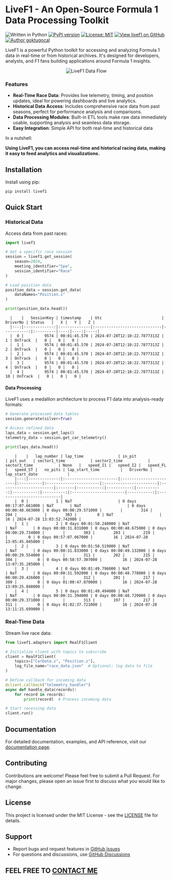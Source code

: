 # LiveF1 - An Open-Source Formula 1 Data Processing Toolkit

![Written in Python](https://img.shields.io/static/v1?label=&message=Python&color=3C78A9&logo=python&logoColor=FFFFFF)
[![PyPI version](https://badge.fury.io/py/livef1.svg)](https://badge.fury.io/py/livef1)
[![License: MIT](https://img.shields.io/badge/License-MIT-yellow.svg)](https://opensource.org/licenses/MIT)
[![View livef1 on GitHub](https://img.shields.io/github/stars/goktugocal/livef1?color=232323&label=livef1&logo=github&labelColor=232323)](https://github.com/goktugocal/livef1)
[![Author goktugocal](https://img.shields.io/badge/goktugocal-b820f9?labelColor=b820f9&logo=githubsponsors&logoColor=fff)](https://github.com/goktugocal)


LiveF1 is a powerful Python toolkit for accessing and analyzing Formula 1 data in real-time or from historical archives. It's designed for developers, analysts, and F1 fans building applications around Formula 1 insights.

<p align="center">
  <img src="https://raw.githubusercontent.com/GoktugOcal/LiveF1/main/docs/source/_static/LiveF1Overview1.png" alt="LiveF1 Data Flow"/>
</p>

### Features
- **Real-Time Race Data**: Provides live telemetry, timing, and position updates, ideal for powering dashboards and live analytics.
- **Historical Data Access**: Includes comprehensive race data from past seasons, perfect for performance analysis and comparisons.
- **Data Processing Modules**: Built-in ETL tools make raw data immediately usable, supporting analysis and seamless data storage.
- **Easy Integration**: Simple API for both real-time and historical data

In a nutshell:

**Using LiveF1, you can access real-time and historical racing data, making it easy to feed analytics and visualizations.**

## Installation

Install using pip:

```bash
pip install livef1
```

## Quick Start

### Historical Data

Access data from past races:

```python
import livef1

# Get a specific race session
session = livef1.get_session(
    season=2024,
    meeting_identifier="Spa",
    session_identifier="Race"
)

# Load position data
position_data = session.get_data(
    dataNames="Position.z"
)

print(position_data.head())
```

```text
  |    |   SessionKey | timestamp    | Utc                          |   DriverNo | Status   |   X |   Y |   Z |
  |---:|-------------:|:-------------|:-----------------------------|-----------:|:---------|----:|----:|----:|
  |  0 |         9574 | 00:01:45.570 | 2024-07-28T12:10:22.7877313Z |          1 | OnTrack  |   0 |   0 |   0 |
  |  1 |         9574 | 00:01:45.570 | 2024-07-28T12:10:22.7877313Z |          2 | OnTrack  |   0 |   0 |   0 |
  |  2 |         9574 | 00:01:45.570 | 2024-07-28T12:10:22.7877313Z |          3 | OnTrack  |   0 |   0 |   0 |
  |  3 |         9574 | 00:01:45.570 | 2024-07-28T12:10:22.7877313Z |          4 | OnTrack  |   0 |   0 |   0 |
  |  4 |         9574 | 00:01:45.570 | 2024-07-28T12:10:22.7877313Z |         10 | OnTrack  |   0 |   0 |   0 |
```

#### Data Processing

LiveF1 uses a medallion architecture to process F1 data into analysis-ready formats:

```python
# Generate processed data tables
session.generate(silver=True)

# Access refined data
laps_data = session.get_laps()
telemetry_data = session.get_car_telemetry()

print(laps_data.head())
```

```text
    |    |   lap_number | lap_time               | in_pit                 | pit_out   | sector1_time           | sector2_time           | sector3_time           | None   |   speed_I1 |   speed_I2 |   speed_FL |   speed_ST |   no_pits | lap_start_time         |   DriverNo | lap_start_date             |
    |---:|-------------:|:-----------------------|:-----------------------|:----------|:-----------------------|:-----------------------|:-----------------------|:-------|-----------:|-----------:|-----------:|-----------:|----------:|:-----------------------|-----------:|:---------------------------|
    |  0 |            1 | NaT                    | 0 days 00:17:07.661000 | NaT       | NaT                    | 0 days 00:00:48.663000 | 0 days 00:00:29.571000 |        |        314 |        204 |            |        303 |         0 | NaT                    |         16 | 2024-07-28 13:03:52.742000 |
    |  1 |            2 | 0 days 00:01:50.240000 | NaT                    | NaT       | 0 days 00:00:31.831000 | 0 days 00:00:48.675000 | 0 days 00:00:29.734000 |        |        303 |        203 |        219 |            |         0 | 0 days 00:57:07.067000 |         16 | 2024-07-28 13:05:45.045000 |
    |  2 |            3 | 0 days 00:01:50.519000 | NaT                    | NaT       | 0 days 00:00:31.833000 | 0 days 00:00:49.132000 | 0 days 00:00:29.554000 |        |        311 |        202 |        215 |        304 |         0 | 0 days 00:58:57.307000 |         16 | 2024-07-28 13:07:35.285000 |
    |  3 |            4 | 0 days 00:01:49.796000 | NaT                    | NaT       | 0 days 00:00:31.592000 | 0 days 00:00:48.778000 | 0 days 00:00:29.426000 |        |        312 |        201 |        217 |        309 |         0 | 0 days 01:00:47.870000 |         16 | 2024-07-28 13:09:25.848000 |
    |  4 |            5 | 0 days 00:01:49.494000 | NaT                    | NaT       | 0 days 00:00:31.394000 | 0 days 00:00:48.729000 | 0 days 00:00:29.371000 |        |        313 |        197 |        217 |        311 |         0 | 0 days 01:02:37.721000 |         16 | 2024-07-28 13:11:15.699000 |
```

### Real-Time Data

Stream live race data:

```python
from livef1.adapters import RealF1Client

# Initialize client with topics to subscribe
client = RealF1Client(
    topics=["CarData.z", "Position.z"],
    log_file_name="race_data.json"  # Optional: log data to file
)

# Define callback for incoming data
@client.callback("telemetry_handler")
async def handle_data(records):
    for record in records:
        print(record)  # Process incoming data

# Start receiving data
client.run()
```

## Documentation

For detailed documentation, examples, and API reference, visit our [documentation page](https://livef1.readthedocs.io/).

## Contributing

Contributions are welcome! Please feel free to submit a Pull Request. For major changes, please open an issue first to discuss what you would like to change.

## License

This project is licensed under the MIT License - see the [LICENSE](LICENSE) file for details.

## Support

- Report bugs and request features in [GitHub Issues](https://github.com/GoktugOcal/LiveF1/issues)
- For questions and discussions, use [GitHub Discussions](https://github.com/GoktugOcal/LiveF1/discussions)

## FEEL FREE TO [CONTACT ME](https://www.goktugocal.com/contact.html)

